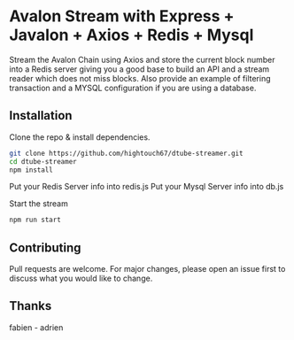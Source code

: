 # Avalon Stream with Express + Javalon + Axios + Redis + Mysql

Stream the Avalon Chain using Axios and store the current block number into a Redis server giving you a good base to build an API and a stream reader which does not miss blocks. 
Also provide an example of filtering transaction and a MYSQL configuration if you are using a database.

## Installation

Clone the repo & install dependencies.
```bash
git clone https://github.com/hightouch67/dtube-streamer.git
cd dtube-streamer
npm install 
```
Put your Redis Server info into redis.js
Put your Mysql Server info into db.js

Start the stream 
```bash
npm run start
```

## Contributing
Pull requests are welcome. For major changes, please open an issue first to discuss what you would like to change.

## Thanks
fabien - adrien
